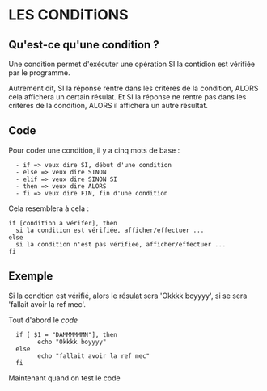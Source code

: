 # LES CONDiTiONS

## Qu'est-ce qu'une condition ?

Une condition permet d'exécuter une opération SI la contidion est vérifiée par le programme.

Autrement dit, SI la réponse rentre dans les critères de la condition, ALORS cela affichera un certain résulat. Et SI la réponse ne rentre pas dans les critères de la condition, ALORS il affichera un autre résultat.

## Code

Pour coder une condition, il y a cinq mots de base :

      - if => veux dire SI, début d'une condition
      - else => veux dire SINON
      - elif => veux dire SINON SI
      - then => veux dire ALORS
      - fi => veux dire FIN, fin d'une condition
 
 Cela resemblera à cela :
 
    if [condition a vérifer], then
      si la condition est vérifiée, afficher/effectuer ...
    else
      si la condition n'est pas vérifiée, afficher/effectuer ...
    fi
 
## Exemple

Si la condtion est vérifié, alors le résulat sera 'Okkkk boyyyy', si se sera 'fallait avoir la ref mec'.

Tout d'abord le _code_ 

      if [ $1 = "DAMMMMMMN"], then
            echo "Okkkk boyyyy"
      else
            echo "fallait avoir la ref mec"
      fi

Maintenant quand on test le code

      

 
      

